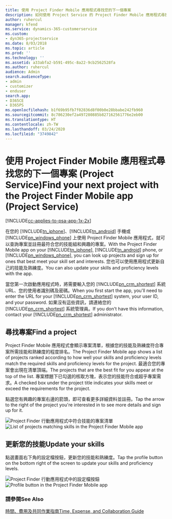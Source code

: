 ```yaml
---
title: 使用 Project Finder Mobile 應用程式尋找您的下一個專案
description: 如何使用 Project Service 的 Project Finder Mobile 應用程式尋找您的下一個專案
author: ruhercul
manager: kfend
ms.service: dynamics-365-customerservice
ms.custom:
- dyn365-projectservice
ms.date: 8/03/2018
ms.topic: article
ms.prod: ''
ms.technology: ''
ms.assetid: a33abfa2-b591-495c-8a22-9cb2562528fa
ms.author: ruhercul
audience: Admin
search.audienceType:
- admin
- customizer
- enduser
search.app:
- D365CE
- D365PS
ms.openlocfilehash: b1f69b95fb7f02836d8f00b0e28bbabe242fb960
ms.sourcegitcommit: 8c786230ef2a497280885b827162561776e2eb00
ms.translationtype: HT
ms.contentlocale: zh-TW
ms.lasthandoff: 03/24/2020
ms.locfileid: "3749842"
---
```

# <a name="find-your-next-project-with-the-project-finder-mobile-app-project-service"></a><span data-ttu-id="65c19-103">使用 Project Finder Mobile 應用程式尋找您的下一個專案 (Project Service)</span><span class="sxs-lookup"><span data-stu-id="65c19-103">Find your next project with the Project Finder Mobile app (Project Service)</span></span>

[!INCLUDE[cc-applies-to-psa-app-1x-2x](../includes/cc-applies-to-psa-app-1x-2x.md)]

<span data-ttu-id="65c19-104">在您的 [!INCLUDE[tn_iphone](../includes/tn-iphone.md)]、[!INCLUDE[tn_android](../includes/tn-android.md)] 手機或 [!INCLUDE[pn_windows_phone](../includes/pn-windows-phone.md)] 上使用 Project Finder Mobile 應用程式，就可以查詢專案並註冊最符合您的技能組和興趣的專案。</span><span class="sxs-lookup"><span data-stu-id="65c19-104">With the Project Finder Mobile app on your [!INCLUDE[tn_iphone](../includes/tn-iphone.md)], [!INCLUDE[tn_android](../includes/tn-android.md)] phone, or [!INCLUDE[pn_windows_phone](../includes/pn-windows-phone.md)], you can look up projects and sign up for ones that best meet your skill set and interests.</span></span> <span data-ttu-id="65c19-105">您也可以使用應用程式更新自己的技能及熟練度。</span><span class="sxs-lookup"><span data-stu-id="65c19-105">You can also update your skills and proficiency levels with the app.</span></span>  
  
 <span data-ttu-id="65c19-106">當您第一次啟動應用程式時，將需要輸入您的 [!INCLUDE[pn_crm_shortest](../includes/pn-crm-shortest.md)] 系統 URL、您的使用者識別碼及密碼。</span><span class="sxs-lookup"><span data-stu-id="65c19-106">When you first start the app, you'll need to enter the URL for your [!INCLUDE[pn_crm_shortest](../includes/pn-crm-shortest.md)] system, your user ID, and your password.</span></span> <span data-ttu-id="65c19-107">如果沒有這些資訊，請連絡您的 [!INCLUDE[pn_crm_shortest](../includes/pn-crm-shortest.md)] 系統管理員。</span><span class="sxs-lookup"><span data-stu-id="65c19-107">If you don't have this information,  contact your [!INCLUDE[pn_crm_shortest](../includes/pn-crm-shortest.md)] administrator.</span></span>  
  
## <a name="find-a-project"></a><span data-ttu-id="65c19-108">尋找專案</span><span class="sxs-lookup"><span data-stu-id="65c19-108">Find a project</span></span>  
 <span data-ttu-id="65c19-109">Project Finder Mobile 應用程式會顯示專案清單，根據您的技能及熟練度符合專案所需技能和熟練度的程度排名。</span><span class="sxs-lookup"><span data-stu-id="65c19-109">The Project Finder Mobile app shows a list of projects ranked according to how well your skills and proficiency levels match the required skills and proficiency levels for the project.</span></span> <span data-ttu-id="65c19-110">最適合您的專案會出現在清單頂端。</span><span class="sxs-lookup"><span data-stu-id="65c19-110">The projects that are the best fit for you appear at the top of the list.</span></span> <span data-ttu-id="65c19-111">專案標題下已勾選的核取方塊，表示您的技能符合或超乎專案需求。</span><span class="sxs-lookup"><span data-stu-id="65c19-111">A checked box under the project title indicates your skills meet or exceed the requirements for the project.</span></span>  
  
 <span data-ttu-id="65c19-112">點選您有興趣的專案右邊的箭頭，即可查看更多詳細資料並註冊。</span><span class="sxs-lookup"><span data-stu-id="65c19-112">Tap the arrow to the right of the project you're interested in to see more details and sign up for it.</span></span>  
  
 <span data-ttu-id="65c19-113">![Project Finder 行動應用程式中符合技能的專案清單](../project-service/media/project-service-project-finder-list.png "Project Finder 行動應用程式中符合技能的專案清單")</span><span class="sxs-lookup"><span data-stu-id="65c19-113">![List of projects matching skills in the Project Finder Mobile app](../project-service/media/project-service-project-finder-list.png "List of projects matching skills in the Project Finder Mobile app")</span></span>  
  
## <a name="update-your-skills"></a><span data-ttu-id="65c19-114">更新您的技能</span><span class="sxs-lookup"><span data-stu-id="65c19-114">Update your skills</span></span>  
 <span data-ttu-id="65c19-115">點選畫面右下角的設定檔按鈕，更新您的技能和熟練度。</span><span class="sxs-lookup"><span data-stu-id="65c19-115">Tap the profile button on the bottom right of the screen to update your skills and proficiency levels.</span></span>  
  
 <span data-ttu-id="65c19-116">![Project Finder 行動應用程式中的設定檔按鈕](../project-service/media/project-service-project-finder-profile.png "Project Finder 行動應用程式中的設定檔按鈕")</span><span class="sxs-lookup"><span data-stu-id="65c19-116">![Profile button in the Project Finder Mobile app](../project-service/media/project-service-project-finder-profile.png "Profile button in the Project Finder Mobile app")</span></span>  
  
### <a name="see-also"></a><span data-ttu-id="65c19-117">請參閱</span><span class="sxs-lookup"><span data-stu-id="65c19-117">See Also</span></span>  
 [<span data-ttu-id="65c19-118">時間、費用及共同作業指南</span><span class="sxs-lookup"><span data-stu-id="65c19-118">Time, Expense, and Collaboration Guide</span></span>](../project-service/time-expense-collaboration-guide.md)

